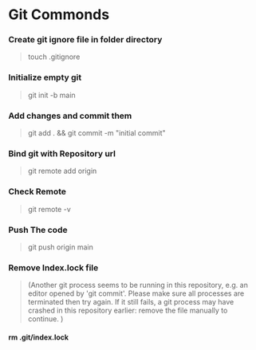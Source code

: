 # Git Commonds

### Create git ignore file in folder directory
> touch .gitignore

### Initialize empty git
> git init -b main

### Add changes and commit them
> git add . && git commit -m "initial commit"

### Bind git with Repository url
> git remote add origin <REMOTE-URL>
  
### Check Remote 
> git remote -v
  
### Push The code
> git push origin main
  
### Remove Index.lock file 
> (Another git process seems to be running in this repository, e.g.
an editor opened by 'git commit'. Please make sure all processes
are terminated then try again. If it still fails, a git process
may have crashed in this repository earlier:
remove the file manually to continue.
)
#### rm .git/index.lock
